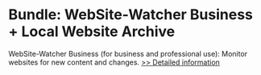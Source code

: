 # Bundle: WebSite-Watcher Business + Local Website Archive
WebSite-Watcher Business (for business and professional use): Monitor websites for new content and changes.
[>> Detailed information](https://secure.shareit.com/shareit/product.html?productid=300255999&affiliateid=200057808)